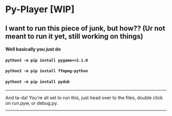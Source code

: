 # Py-Player [WIP]


## I want to run this piece of junk, but how?? (Ur not meant to run it yet, still working on things)
#### Well basically you just do
#### `python3 -m pip install pygame==2.1.0`
#### `python3 -m pip install ffmpeg-python`
#### `python3 -m pip install pydub`

___
And ta-da! You're all set to run this, just head over to the files, double click on run.pyw, or debug.py.
___
